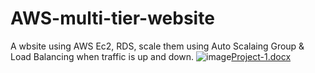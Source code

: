 # AWS-multi-tier-website
A wbsite using AWS Ec2, RDS, scale them using Auto Scalaing Group &amp; Load Balancing when traffic is up and down.
![image](https://github.com/Tripti-TD/AWS-multi-tier-website/assets/128075759/ab976d2f-aad0-4c0a-bfad-926855777ac1)[Project-1.docx](https://github.com/Tripti-TD/AWS-multi-tier-website/files/12027558/Project-1.docx)

